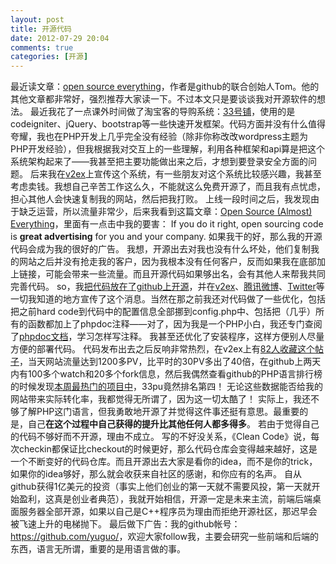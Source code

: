 ```yaml
---
layout: post
title: 开源代码
date: 2012-07-29 20:04
comments: true
categories: [开源]
---
```

最近读文章：<a href="http://tom.preston-werner.com/2011/11/22/open-source-everything.html">open source everything</a>，作者是github的联合创始人Tom。他的其他文章都非常好，强烈推荐大家读一下。不过本文只是要谈谈我对开源软件的想法。
最近我花了一点课外时间做了淘宝客的导购系统：<a href="http://33pu.net/">33号铺</a>，使用的是codeigniter、jQuery、bootstrap等一些快速开发框架。代码方面并没有什么值得夸耀，我也在PHP开发上几乎完全没有经验（除非你称改改wordpress主题为PHP开发经验），但我根据我对交互上的一些理解，利用各种框架和api算是把这个系统架构起来了——我甚至把主要功能做出来之后，才想到要登录安全方面的问题。
后来我在<a href="http://www.v2ex.com/?r=Yuguo">v2ex</a>上宣传这个系统，有一些朋友对这个系统比较感兴趣，我甚至考虑卖钱。我想自己辛苦工作这么久，不能就这么免费开源了，而且我有点忧虑，担心其他人会快速复制我的网站，然后把我打败。
上线一段时间之后，我发现由于缺乏运营，所以流量非常少，后来我看到这篇文章：<a href="http://tom.preston-werner.com/2011/11/22/open-source-everything.html">Open Source (Almost) Everything</a>，里面有一点击中我的要害：
If you do it right, open sourcing code is <strong>great advertising</strong> for you and your company.
如果我干的好，那么我的开源代码会成为我的很好的广告。
我想，开源出去对我也没有什么坏处，他们复制我的网站之后并没有抢走我的客户，因为我根本没有任何客户，反而如果我在底部加上链接，可能会带来一些流量。而且开源代码如果够出名，会有其他人来帮我共同完善代码。
so，我<a href="https://github.com/yuguo/33pu">把代码放在了github上开源</a>，并在<a href="http://www.v2ex.com/?r=Yuguo">v2ex</a>、<a href="http://t.qq.com/chandleryu">腾讯微博</a>、<a href="https://twitter.com/yuguo">Twitter</a>等一切我知道的地方宣传了这个消息。当然在那之前我还对代码做了一些优化，包括把之前hard code到代码中的配置信息全部挪到config.php中、包括把（几乎）所有的函数都加上了phpdoc注释——对了，因为我是一个PHP小白，我还专门查阅了<a href="http://manual.phpdoc.org/HTMLframesConverter/default/">phpdoc文档</a>，学习怎样写注释。
我甚至还优化了安装程序，这样方便别人尽量方便的部署代码。
代码发布出去之后反响非常热烈，在v2ex上有<a href="http://www.v2ex.com/t/43322">82人收藏这个帖子</a>，当天网站流量达到1200多PV，比平时的30PV多出了40倍，在github上两天内有100多个watch和20多个fork信息，然后我偶然查看github的PHP语言排行榜的时候发现<a href="https://github.com/languages/PHP">本周最热门的项目中</a>，33pu竟然排名第四！<img class="aligncenter size-full wp-image-1308" title="33pu" src="http://yuguo.us/files/2012/07/2000.png" alt=""   />
无论这些数据能否给我的网站带来实际转化率，我都觉得无所谓了，因为这一切太酷了！
实际上，我还不够了解PHP这门语言，但我勇敢地开源了并觉得这件事还挺有意思。最重要的是，自己<strong>在这个过程中自己获得的提升比其他任何人都多得多</strong>。
若由于觉得自己的代码不够好而不开源，理由不成立。
写的不好没关系，《Clean Code》说，每次checkin都保证比checkout的时候更好，那么代码仓库会变得越来越好，这是一个不断变好的代码仓库。而且开源出去大家是看你的idea，而不是你的trick，如果你的idea够好，那么就会收获来自社区的感谢，和你应有的名声。
自从github获得1亿美元的投资（事实上他们创业的第一天就不需要风投，第一天就开始盈利，这真是创业者典范），我就开始相信，开源一定是未来主流，前端后端桌面服务器全部开源，如果以自己是C++程序员为理由而拒绝开源社区，那迟早会被飞速上升的电梯抛下。
最后做下广告：我的github帐号：<a href="https://github.com/yuguo/">https://github.com/yuguo/</a>，欢迎大家follow我，主要会研究一些前端和后端的东西，语言无所谓，重要的是用语言做的事。
